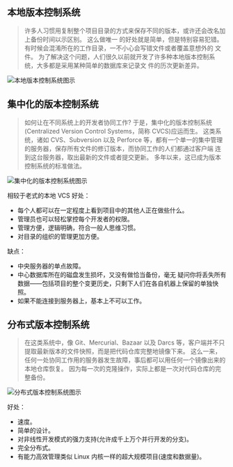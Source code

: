 ## 本地版本控制系统

> 许多人习惯用复制整个项目目录的方式来保存不同的版本，或许还会改名加上备份时间以示区别。 这么做唯一 的好处就是简单，但是特别容易犯错。 有时候会混淆所在的工作目录，一不小心会写错文件或者覆盖意想外的 文件。
为了解决这个问题，人们很久以前就开发了许多种本地版本控制系统，大多都是采用某种简单的数据库来记录文 件的历次更新差异。

![本地版本控制系统图示](http://ww1.sinaimg.cn/large/006t9e3Igy1fuomzywtc2j31k01b644w.jpg)

## 集中化的版本控制系统

> 如何让在不同系统上的开发者协同工作? 于是，集中化的版本控制系统 (Centralized Version Control Systems，简称 CVCS)应运而生。 这类系统，诸如 CVS、Subversion 以及 Perforce 等，都有一个单一的集中管理的服务器，保存所有文件的修订版本，而协同工作的人们都通过客户端 连到这台服务器，取出最新的文件或者提交更新。 多年以来，这已成为版本控制系统的标准做法。

![集中化的版本控制系统图示](http://ww1.sinaimg.cn/large/006t9e3Igy1fuon4471crj31lu13o468.jpg)

相较于老式的本地 VCS 好处：

- 每个人都可以在一定程度上看到项目中的其他人正在做些什么。
- 管理员也可以轻松掌控每个开发者的权限。
- 管理方便，逻辑明确，符合一般人思维习惯。
- 对目录的组织的管理更加方便。

缺点：

- 中央服务器的单点故障。
- 中心数据库所在的磁盘发生损坏，又没有做恰当备份，毫无 疑问你将丢失所有数据——包括项目的整个变更历史，只剩下人们在各自机器上保留的单独快照。
- 如果不能连接到服务器上，基本上不可以工作。

## 分布式版本控制系统

> 在这类系统中，像 Git、Mercurial、Bazaar 以及 Darcs 等，客户端并不只提取最新版本的文件快照，而是把代码仓库完整地镜像下来。 这么一来，任何一处协同工作用的服务器发生故障，事后都可以用任何一个镜像出来的本地仓库恢复。 因为每一次的克隆操作，实际上都是一次对代码仓库的完整备份。

![分布式版本控制系统图示](http://ww1.sinaimg.cn/large/006t9e3Igy1fuonba68tdj30ws10078v.jpg)

好处：

- 速度。
- 简单的设计。
- 对非线性开发模式的强力支持(允许成千上万个并行开发的分支)。
- 完全分布式。
- 有能力高效管理类似 Linux 内核一样的超大规模项目(速度和数据量)。